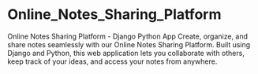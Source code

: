 # Online_Notes_Sharing_Platform
Online Notes Sharing Platform - Django Python App  Create, organize, and share notes seamlessly with our Online Notes Sharing Platform. Built using Django and Python, this web application lets you collaborate with others, keep track of your ideas, and access your notes from anywhere.
